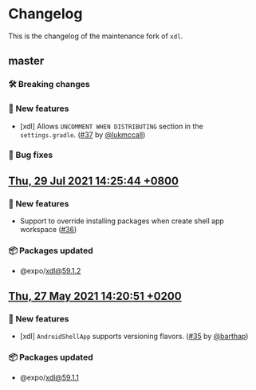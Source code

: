 # Changelog

This is the changelog of the maintenance fork of `xdl`.

## master

### 🛠 Breaking changes

### 🎉 New features

- [xdl] Allows `UNCOMMENT WHEN DISTRIBUTING` section in the `settings.gradle`. ([#37](https://github.com/expo/xdl/pull/37) by [@lukmccall](https://github.com/lukmccall))

### 🐛 Bug fixes

## [Thu, 29 Jul 2021 14:25:44 +0800](https://github.com/expo/xdl/commit/fb6799a66d1d64ae582a615385448fc200c285e8)

### 🎉 New features

- Support to override installing packages when create shell app workspace ([#36](https://github.com/expo/expo-cli/issues/36))

### 📦 Packages updated

- @expo/xdl@59.1.2

## [Thu, 27 May 2021 14:20:51 +0200](https://github.com/expo/xdl/commit/0f08c906d4e0aedf06a226bcca8af6a08ce63a8d)

### 🎉 New features

- [xdl] `AndroidShellApp` supports versioning flavors. ([#35](https://github.com/expo/xdl/pull/35) by [@barthap](https://github.com/barthap))

### 📦 Packages updated

- @expo/xdl@59.1.1
